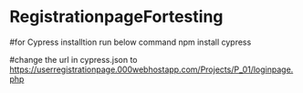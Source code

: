 # RegistrationpageFortesting

#for Cypress installtion run below command
npm install cypress

#change the url in cypress.json to https://userregistrationpage.000webhostapp.com/Projects/P_01/loginpage.php

